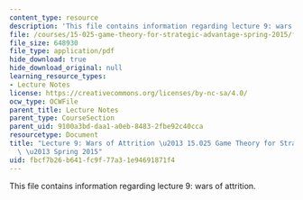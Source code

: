 ```yaml
---
content_type: resource
description: 'This file contains information regarding lecture 9: wars of attrition.'
file: /courses/15-025-game-theory-for-strategic-advantage-spring-2015/fbcf7b26b641fc9f77a31e94691871f4_MIT15_025S15_Lec_9.pdf
file_size: 648930
file_type: application/pdf
hide_download: true
hide_download_original: null
learning_resource_types:
- Lecture Notes
license: https://creativecommons.org/licenses/by-nc-sa/4.0/
ocw_type: OCWFile
parent_title: Lecture Notes
parent_type: CourseSection
parent_uid: 9100a3bd-daa1-a0eb-8483-2fbe92c40cca
resourcetype: Document
title: "Lecture 9: Wars of Attrition \u2013 15.025 Game Theory for Strategic Advantage\
  \ \u2013 Spring 2015"
uid: fbcf7b26-b641-fc9f-77a3-1e94691871f4
---
```

This file contains information regarding lecture 9: wars of attrition.